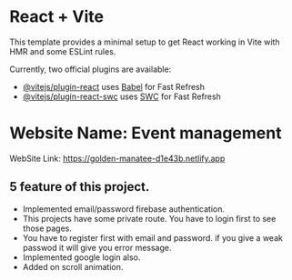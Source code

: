 # React + Vite

This template provides a minimal setup to get React working in Vite with HMR and some ESLint rules.

Currently, two official plugins are available:

- [@vitejs/plugin-react](https://github.com/vitejs/vite-plugin-react/blob/main/packages/plugin-react/README.md) uses [Babel](https://babeljs.io/) for Fast Refresh
- [@vitejs/plugin-react-swc](https://github.com/vitejs/vite-plugin-react-swc) uses [SWC](https://swc.rs/) for Fast Refresh

# Website Name: Event management 
WebSite Link: https://golden-manatee-d1e43b.netlify.app
## 5 feature of this project.
* Implemented email/password firebase authentication.
* This projects have some private route. You have to login first to see those pages.
* You have to register first with email and password. if you give a weak passwod it will give you error message.
* Implemented google login also.
* Added on scroll animation.

